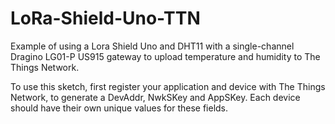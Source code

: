 # LoRa-Shield-Uno-TTN
Example of using a Lora Shield Uno and DHT11 with a single-channel Dragino LG01-P US915 gateway to upload temperature and humidity to The Things Network.

To use this sketch, first register your application and device with The Things Network, to generate a DevAddr, NwkSKey and AppSKey.
Each device should have their own unique values for these fields.

